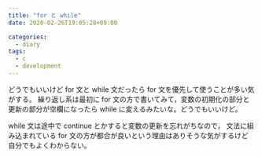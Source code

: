 ```yaml
---
title: "for と while"
date: 2020-02-26T19:05:28+09:00

categories:
  - diary
tags:
  - c
  - development
---
```


どうでもいいけど for 文と while 文だったら for 文を優先して使うことが多い気がする。
繰り返し系は最初に for 文の方で書いてみて，変数の初期化の部分と更新の部分が空欄になったら
while に変えるみたいな。どうでもいいけど。

while 文は途中で continue とかすると変数の更新を忘れがちなので，
文法に組み込まれている for 文の方が都合が良いという理由はありそうな気がするけど
自分でもよくわからない。
